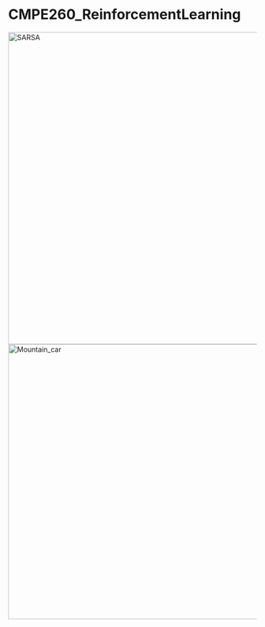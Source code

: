 # CMPE260_ReinforcementLearning

<img width="633" alt="SARSA" src="https://github.com/pranukrish/CMPE260_ReinforcementLearning/assets/111817160/430ca2aa-f7fa-4407-ab62-2510e064c8d4">


<img width="558" alt="Mountain_car" src="https://github.com/pranukrish/CMPE260_ReinforcementLearning/assets/111817160/1f33bd10-6a15-4ab8-898f-378711ebf120">
